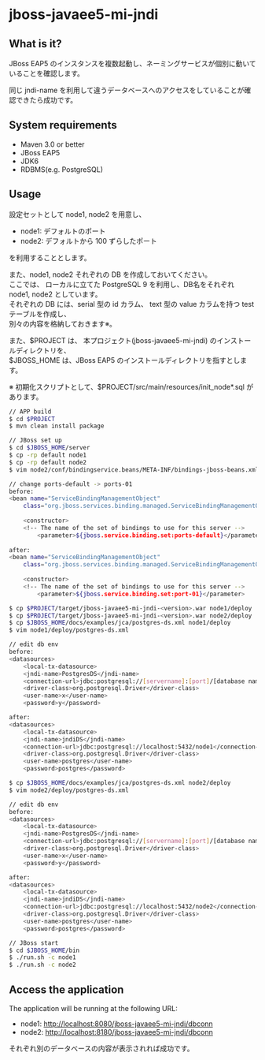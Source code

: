 jboss-javaee5-mi-jndi
========================

What is it?
-----------

JBoss EAP5 のインスタンスを複数起動し、ネーミングサービスが個別に動いていることを確認します。

同じ jndi-name を利用して違うデータベースへのアクセスをしていることが確認できたら成功です。

System requirements
--------------------------------

+ Maven 3.0 or better
+ JBoss EAP5
+ JDK6
+ RDBMS(e.g. PostgreSQL)

Usage
---------------

設定セットとして node1, node2 を用意し、  

+ node1: デフォルトのポート
+ node2: デフォルトから 100 ずらしたポート

を利用することとします。

また、node1, node2 それぞれの DB を作成しておいてください。  
ここでは、 ローカルに立てた PostgreSQL 9 を利用し、DB名をそれぞれ node1, node2 としています。  
それぞれの DB には、serial 型の id カラム、 text 型の value カラムを持つ test テーブルを作成し、  
別々の内容を格納しておきます※。

また、$PROJECT は、 本プロジェクト(jboss-javaee5-mi-jndi) のインストールディレクトリを、  
$JBOSS_HOME は、JBoss EAP5 のインストールディレクトリを指すとします。

※ 初期化スクリプトとして、$PROJECT/src/main/resources/init_node*.sql があります。

``` sh
// APP build
$ cd $PROJECT
$ mvn clean install package

// JBoss set up
$ cd $JBOSS_HOME/server
$ cp -rp default node1
$ cp -rp default node2
$ vim node2/conf/bindingservice.beans/META-INF/bindings-jboss-beans.xml

// change ports-default -> ports-01
before:
<bean name="ServiceBindingManagementObject"
    class="org.jboss.services.binding.managed.ServiceBindingManagementObject">
       
    <constructor>
    <!-- The name of the set of bindings to use for this server -->
        <parameter>${jboss.service.binding.set:ports-default}</parameter>
       
after:
<bean name="ServiceBindingManagementObject"
    class="org.jboss.services.binding.managed.ServiceBindingManagementObject">
       
    <constructor>
    <!-- The name of the set of bindings to use for this server -->
        <parameter>${jboss.service.binding.set:port-01}</parameter>

$ cp $PROJECT/target/jboss-javaee5-mi-jndi-<version>.war node1/deploy
$ cp $PROJECT/target/jboss-javaee5-mi-jndi-<version>.war node2/deploy
$ cp $JBOSS_HOME/docs/examples/jca/postgres-ds.xml node1/deploy
$ vim node1/deploy/postgres-ds.xml

// edit db env
before:
<datasources>
    <local-tx-datasource>
    <jndi-name>PostgresDS</jndi-name>
    <connection-url>jdbc:postgresql://[servername]:[port]/[database name]</connection-url>
    <driver-class>org.postgresql.Driver</driver-class>
    <user-name>x</user-name>
    <password>y</password>

after:
<datasources>
    <local-tx-datasource>
    <jndi-name>jndiDS</jndi-name>
    <connection-url>jdbc:postgresql://localhost:5432/node1</connection-url>
    <driver-class>org.postgresql.Driver</driver-class>
    <user-name>postgres</user-name>
    <password>postgres</password>

$ cp $JBOSS_HOME/docs/examples/jca/postgres-ds.xml node2/deploy
$ vim node2/deploy/postgres-ds.xml

// edit db env
before:
<datasources>
    <local-tx-datasource>
    <jndi-name>PostgresDS</jndi-name>
    <connection-url>jdbc:postgresql://[servername]:[port]/[database name]</connection-url>
    <driver-class>org.postgresql.Driver</driver-class>
    <user-name>x</user-name>
    <password>y</password>

after:
<datasources>
    <local-tx-datasource>
    <jndi-name>jndiDS</jndi-name>
    <connection-url>jdbc:postgresql://localhost:5432/node2</connection-url>
    <driver-class>org.postgresql.Driver</driver-class>
    <user-name>postgres</user-name>
    <password>postgres</password>

// JBoss start
$ cd $JBOSS_HOME/bin
$ ./run.sh -c node1
$ ./run.sh -c node2
```

Access the application 
---------------------
 
The application will be running at the following URL:  

+ node1: <http://localhost:8080/jboss-javaee5-mi-jndi/dbconn>
+ node2: <http://localhost:8180/jboss-javaee5-mi-jndi/dbconn>

それぞれ別のデータベースの内容が表示されれば成功です。